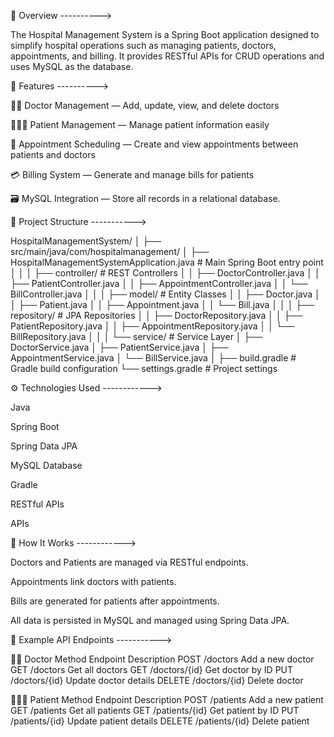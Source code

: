 📘 Overview ---------->

The Hospital Management System is a Spring Boot application designed to simplify hospital operations such as managing patients, doctors, appointments, and billing.
It provides RESTful APIs for CRUD operations and uses MySQL as the database.

🚀 Features ---------->

👨‍⚕️ Doctor Management — Add, update, view, and delete doctors

🧑‍🤝‍🧑 Patient Management — Manage patient information easily

📅 Appointment Scheduling — Create and view appointments between patients and doctors

💳 Billing System — Generate and manage bills for patients

🗃️ MySQL Integration — Store all records in a relational database.


🧩 Project Structure ----------->

HospitalManagementSystem/
│
├── src/main/java/com/hospitalmanagement/
│   ├── HospitalManagementSystemApplication.java      # Main Spring Boot entry point
│   │
│   ├── controller/                                   # REST Controllers
│   │   ├── DoctorController.java
│   │   ├── PatientController.java
│   │   ├── AppointmentController.java
│   │   └── BillController.java
│   │
│   ├── model/                                        # Entity Classes
│   │   ├── Doctor.java
│   │   ├── Patient.java
│   │   ├── Appointment.java
│   │   └── Bill.java
│   │
│   ├── repository/                                   # JPA Repositories
│   │   ├── DoctorRepository.java
│   │   ├── PatientRepository.java
│   │   ├── AppointmentRepository.java
│   │   └── BillRepository.java
│   │
│   └── service/                                      # Service Layer
│       ├── DoctorService.java
│       ├── PatientService.java
│       ├── AppointmentService.java
│       └── BillService.java
│
├── build.gradle                                      # Gradle build configuration
└── settings.gradle                                   # Project settings

⚙️ Technologies Used ------------>

Java 

Spring Boot 

Spring Data JPA

MySQL Database

Gradle

RESTful APIs

APIs

🧠 How It Works ------------>

Doctors and Patients are managed via RESTful endpoints.

Appointments link doctors with patients.

Bills are generated for patients after appointments.

All data is persisted in MySQL and managed using Spring Data JPA.


🧰 Example API Endpoints ----------->

👨‍⚕️ Doctor
Method	    Endpoint	         Description
POST	      /doctors	         Add a new doctor
GET	        /doctors	         Get all doctors
GET	        /doctors/{id}	     Get doctor by ID
PUT       	/doctors/{id}	     Update doctor details
DELETE    	/doctors/{id}	     Delete doctor


🧑‍🤝‍🧑 Patient
Method	     Endpoint	         Description
POST	       /patients	       Add a new patient
GET	         /patients	       Get all patients
GET        	 /patients/{id}	   Get patient by ID
PUT          /patients/{id}	   Update patient details
DELETE	     /patients/{id}	   Delete patient
